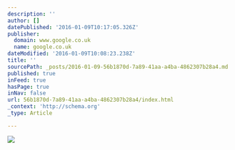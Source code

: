 ```yaml
---
description: ''
author: []
datePublished: '2016-01-09T10:17:05.326Z'
publisher:
  domain: www.google.co.uk
  name: google.co.uk
dateModified: '2016-01-09T10:08:23.238Z'
title: ''
sourcePath: _posts/2016-01-09-56b1870d-7a89-41aa-a4ba-4862307b28a4.md
published: true
inFeed: true
hasPage: true
inNav: false
url: 56b1870d-7a89-41aa-a4ba-4862307b28a4/index.html
_context: 'http://schema.org'
_type: Article

---
```

![](https://encrypted-tbn1.gstatic.com/images?q=tbn:ANd9GcQPrHgjM2fgKPaq08xdw4nYPbw4AuqHLBzpVEijplt9jKPikoTcQA)